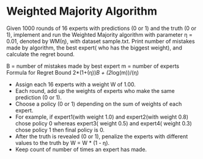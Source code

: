 # Weighted Majority Algorithm

Given 1000 rounds of 16 experts with predictions (0 or 1) and the truth (0 or 1), implement and run the Weighted Majority algorithm with parameter η = 0.01, denoted by WM(η), with dataset sample.txt. Print number of mistakes made by algorithm, the best expert( who has the biggest weight), and calculate the regret bound.

B = number of mistakes made by best expert
m = number of experts
Formula for Regret Bound
2*(1+(η))*B + (2*log(m))/(η)

- Assign each 16 experts with a weight W of 1.00.
- Each round, add up the weights of experts who make the same prediction (0 or 1).
- Choose a policy (0 or 1) depending on the sum of weights of each expert.
- For example, if expert1(with weight 1.0) and expert2(with weight 0.8) chose policy 0 whereas expert3( weight 0.5) and expert4( weight 0.3) chose policy 1 then final policy is 0.
- After the truth is revealed (0 or 1), penalize the experts with different values to the truth by W = W * (1 - η).
- Keep count of number of times an expert has made.

